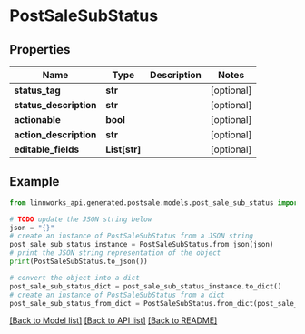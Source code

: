 # PostSaleSubStatus


## Properties

Name | Type | Description | Notes
------------ | ------------- | ------------- | -------------
**status_tag** | **str** |  | [optional] 
**status_description** | **str** |  | [optional] 
**actionable** | **bool** |  | [optional] 
**action_description** | **str** |  | [optional] 
**editable_fields** | **List[str]** |  | [optional] 

## Example

```python
from linnworks_api.generated.postsale.models.post_sale_sub_status import PostSaleSubStatus

# TODO update the JSON string below
json = "{}"
# create an instance of PostSaleSubStatus from a JSON string
post_sale_sub_status_instance = PostSaleSubStatus.from_json(json)
# print the JSON string representation of the object
print(PostSaleSubStatus.to_json())

# convert the object into a dict
post_sale_sub_status_dict = post_sale_sub_status_instance.to_dict()
# create an instance of PostSaleSubStatus from a dict
post_sale_sub_status_from_dict = PostSaleSubStatus.from_dict(post_sale_sub_status_dict)
```
[[Back to Model list]](../README.md#documentation-for-models) [[Back to API list]](../README.md#documentation-for-api-endpoints) [[Back to README]](../README.md)


